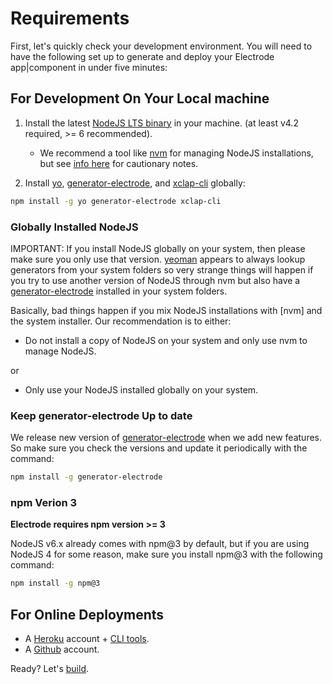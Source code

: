 # Requirements

First, let's quickly check your development environment. You will need to have the following set up to generate and deploy your Electrode app|component in under five minutes:

## For Development On Your Local machine

1.  Install the latest [NodeJS LTS binary](https://nodejs.org/) in your machine. (at least v4.2 required, >= 6 recommended).

    -   We recommend a tool like [nvm](https://github.com/creationix/nvm#install-script) for managing NodeJS installations, but see [info here](#globally-installed-nodejs) for cautionary notes.

2.  Install [yo], [generator-electrode], and [xclap-cli] globally:

```bash
npm install -g yo generator-electrode xclap-cli
```

### Globally Installed NodeJS

IMPORTANT: If you install NodeJS globally on your system, then please make sure you only use that version. [yeoman] appears to always lookup generators from your system folders so very strange things will happen if you try to use another version of NodeJS through nvm but also have a [generator-electrode] installed in your system folders.

Basically, bad things happen if you mix NodeJS installations with [nvm] and the system installer. Our recommendation is to either:

-   Do not install a copy of NodeJS on your system and only use nvm to manage NodeJS.

or 

-   Only use your NodeJS installed globally on your system.

### Keep generator-electrode Up to date

We release new version of [generator-electrode] when we add new features.  So make sure you check the versions and update it periodically with the command:

```bash
npm install -g generator-electrode
```

### npm Verion 3

**Electrode requires npm version >= 3**

NodeJS v6.x already comes with npm@3 by default, but if you are using NodeJS 4 for some reason, make sure you install npm@3 with the following command:

```bash
npm install -g npm@3
```

## For Online Deployments

-   A [Heroku](https://signup.heroku.com/dc) account + [CLI tools](https://devcenter.heroku.com/articles/heroku-command-line).
-   A [Github](https://github.com/) account.

Ready? Let's [build](/chapter1/quick-start/build-component.md).

[yo]: http://yeoman.io/

[yeoman]: http://yeoman.io/

[xclap-cli]: https://www.npmjs.com/package/xclap-cli

[generator-electrode]: https://www.npmjs.com/package/generator-electrode

